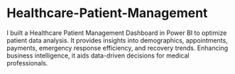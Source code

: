 # Healthcare-Patient-Management
I built a Healthcare Patient Management Dashboard in Power BI to optimize patient data analysis. It provides insights into demographics, appointments, payments, emergency response efficiency, and recovery trends. Enhancing business intelligence, it aids data-driven decisions for medical professionals.
